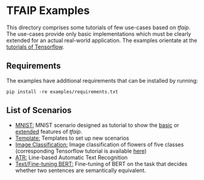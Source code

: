 # TFAIP Examples

This directory comprises some tutorials of few use-cases based on _tfaip_.
The use-cases provide only basic implementations which must be clearly extended for an actual real-world application.
The examples orientate at the [tutorials of Tensorflow](https://www.tensorflow.org/tutorials/).

## Requirements

The examples have additional requirements that can be installed by running:

```shell
pip install -re examples/requirements.txt
```

## List of Scenarios
* [MNIST:](tutorial) MNIST scenario designed as tutorial to show the [basic](tutorial/min) or [extended](tutorial/full) features of _tfaip_.
* [Template:](template) Templates to set up new scenarios
* [Image Classification:](imageclassification) Image classification of flowers of five classes (corresponding Tensorflow tutorial is available [here](https://www.tensorflow.org/tutorials/images/classification))
* [ATR:](atr) Line-based Automatic Text Recognition
* [Text/Fine-tuning BERT:](text/finetuningbert) Fine-tuning of BERT on the task that decides whether two sentences are semantically equivalent.
